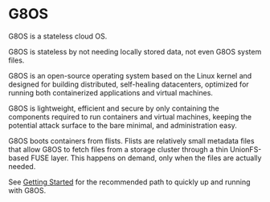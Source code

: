 # G8OS

G8OS is a stateless cloud OS.

G8OS is stateless by not needing locally stored data, not even G8OS system files.

G8OS is an open-source operating system based on the Linux kernel and designed for building distributed, self-healing datacenters, optimized for running both containerized applications and virtual machines.

G8OS is lightweight, efficient and secure by only containing the components required to run containers and virtual machines, keeping the potential attack surface to the bare minimal, and administration easy.

G8OS boots containers from flists. Flists are relatively small metadata files that allow G8OS to fetch files from a storage cluster through a thin UnionFS-based FUSE layer. This happens on demand, only when the files are actually needed.

See [Getting Started](gettingstarted/gettingstarted.md) for the recommended path to quickly up and running with G8OS.
